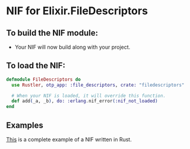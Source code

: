 # NIF for Elixir.FileDescriptors

## To build the NIF module:

- Your NIF will now build along with your project.

## To load the NIF:

```elixir
defmodule FileDescriptors do
  use Rustler, otp_app: :file_descriptors, crate: "filedescriptors"

  # When your NIF is loaded, it will override this function.
  def add(_a, _b), do: :erlang.nif_error(:nif_not_loaded)
end
```

## Examples

[This](https://github.com/rusterlium/NifIo) is a complete example of a NIF written in Rust.
